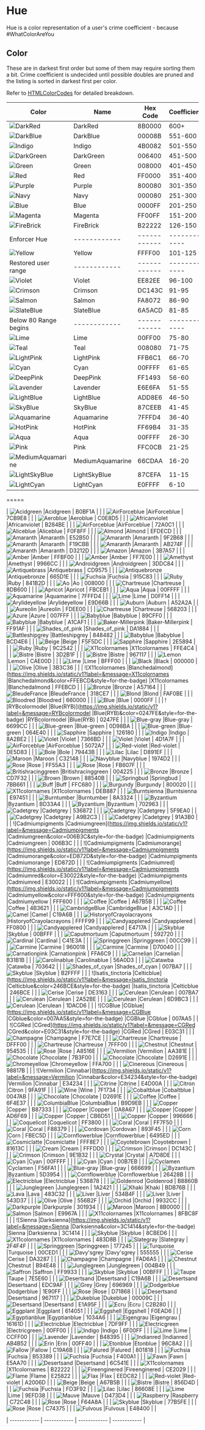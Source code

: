 # Hue

Hue is a color representation of a user's crime coefficient - because #WhatColorAreYou

## Color
These are in darkest first order but some of them may require sorting them a bit. 
Crime coefficient is undecided until possible doubles are pruned and the listing is sorted in darkest first per color. 


Refer to [HTMLColorCodes](https://htmlcolorcodes.com/color-names/) for detailed breakdown.

| Color  | Name  | Hex Code | Coefficient |
| ------------ | ------------ | ------------ | ------------ |
| ![DarkRed](https://img.shields.io/static/v1?label=&message=DarkRed&color=8B0000&style=for-the-badge)  | DarkRed | 8B0000 | 600+ |
| ![DarkBlue](https://img.shields.io/static/v1?label=&message=DarkBlue&color=00008B&style=for-the-badge)  | DarkBlue | 00008B | 551-600 |
| ![Indigo](https://img.shields.io/static/v1?label=&message=Indigo&color=4B0082&style=for-the-badge)  | Indigo | 4B0082 | 501-550 |
| ![DarkGreen](https://img.shields.io/static/v1?label=&message=DarkGreen&color=006400&style=for-the-badge)  | DarkGreen | 006400 | 451-500 |
| ![Green](https://img.shields.io/static/v1?label=&message=Green&color=008000&style=for-the-badge)  | Green | 008000 | 401-450 |
| ![Red](https://img.shields.io/static/v1?label=&message=Red&color=FF0000&style=for-the-badge)  | Red | FF0000 | 351-400 |
| ![Purple](https://img.shields.io/static/v1?label=&message=Purple&color=800080&style=for-the-badge)  | Purple | 800080 | 301-350 |
| ![Navy](https://img.shields.io/static/v1?label=&message=Navy&color=000080&style=for-the-badge)  | Navy | 000080 | 251-300 |
| ![Blue](https://img.shields.io/static/v1?label=&message=Blue&color=0000FF&style=for-the-badge)  | Blue | 0000FF | 201-250 |
| ![Magenta](https://img.shields.io/static/v1?label=&message=Magenta&color=FF00FF&style=for-the-badge)  | Magenta | FF00FF | 151-200 |
| ![FireBrick](https://img.shields.io/static/v1?label=&message=FireBrick&color=B22222&style=for-the-badge)  | FireBrick | B22222 | 126-150 |
| Enforcer Hue | ------------ | ------------ | ------------ |
| ![Yellow](https://img.shields.io/static/v1?label=&message=Yellow&color=FFFF00&style=for-the-badge)  | Yellow | FFFF00 | 101-125 |
| Restored user range | ------------ | ------------ | ------------ |
| ![Violet](https://img.shields.io/static/v1?label=&message=Violet&color=EE82EE&style=for-the-badge)  | Violet | EE82EE | 96-100 |
| ![Crimson](https://img.shields.io/static/v1?label=&message=Crimson&color=DC143C&style=for-the-badge)  | Crimson | DC143C | 91-95 |
| ![Salmon](https://img.shields.io/static/v1?label=&message=Salmon&color=FA8072&style=for-the-badge)  | Salmon | FA8072 | 86-90 |
| ![SlateBlue](https://img.shields.io/static/v1?label=&message=SlateBlue&color=6A5ACD&style=for-the-badge)  | SlateBlue | 6A5ACD | 81-85 |
| Below 80 Range begins | ------------ | ------------ | ------------ |
| ![Lime](https://img.shields.io/static/v1?label=&message=Lime&color=00FF00&style=for-the-badge)  | Lime | 00FF00 | 75-80 |
| ![Teal](https://img.shields.io/static/v1?label=&message=Teal&color=008080&style=for-the-badge)  | Teal | 008080 | 71-75 |
| ![LightPink](https://img.shields.io/static/v1?label=&message=LightPink&color=FFB6C1&style=for-the-badge)  | LightPink | FFB6C1 | 66-70 |
| ![Cyan](https://img.shields.io/static/v1?label=&message=Cyan&color=00FFFF&style=for-the-badge)  | Cyan | 00FFFF | 61-65 |
| ![DeepPink](https://img.shields.io/static/v1?label=&message=DeepPink&color=FF1493&style=for-the-badge)  | DeepPink | FF1493 | 56-60 |
| ![Lavender](https://img.shields.io/static/v1?label=&message=Lavender&color=E6E6FA&style=for-the-badge)  | Lavender | E6E6FA | 51-55 |
| ![LightBlue](https://img.shields.io/static/v1?label=&message=LightBlue&color=ADD8E6&style=for-the-badge)  | LightBlue | ADD8E6 | 46-50 |
| ![SkyBlue](https://img.shields.io/static/v1?label=&message=SkyBlue&color=87CEEB&style=for-the-badge)  | SkyBlue | 87CEEB | 41-45 |
| ![Aquamarine](https://img.shields.io/static/v1?label=&message=Aquamarine&color=7FFFD4&style=for-the-badge)  | Aquamarine | 7FFFD4 | 36-40 |
| ![HotPink](https://img.shields.io/static/v1?label=&message=HotPink&color=FF69B4&style=for-the-badge)  | HotPink | FF69B4 | 31-35 |
| ![Aqua](https://img.shields.io/static/v1?label=&message=Aqua&color=00FFFF&style=for-the-badge)  | Aqua | 00FFFF | 26-30 |
| ![Pink](https://img.shields.io/static/v1?label=&message=Pink&color=FFC0CB&style=for-the-badge)  | Pink | FFC0CB | 21-25 |
| ![MediumAquamarine](https://img.shields.io/static/v1?label=&message=MediumAquamarine&color=66CDAA&style=for-the-badge)  | MediumAquamarine | 66CDAA | 16-20 |
| ![LightSkyBlue](https://img.shields.io/static/v1?label=&message=LightSkyBlue&color=87CEFA&style=for-the-badge)  | LightSkyBlue | 87CEFA | 11-15 |
| ![LightCyan](https://img.shields.io/static/v1?label=&message=LightCyan&color=E0FFFF&style=for-the-badge)  | LightCyan | E0FFFF | 6-10 |


=====

 | ![Acidgreen](https://img.shields.io/static/v1?label=&message=Acidgreen&color=B0BF1A&style=for-the-badge) |Acidgreen  | B0BF1A |  |
 | ![AirForceblue](https://img.shields.io/static/v1?label=&message=AirForceblue&color=7CB9E8&style=for-the-badge) |AirForceblue  | 7CB9E8 |  |
 | ![Aeroblue](https://img.shields.io/static/v1?label=&message=Aeroblue&color=C0E8D5&style=for-the-badge) |Aeroblue  | C0E8D5 |  |
 | ![Africanviolet](https://img.shields.io/static/v1?label=&message=Africanviolet&color=B284BE&style=for-the-badge) |Africanviolet  | B284BE |  |
 | ![AirForceblue](https://img.shields.io/static/v1?label=&message=AirForceblue&color=72A0C1&style=for-the-badge) |AirForceblue  | 72A0C1 |  |
 | ![Aliceblue](https://img.shields.io/static/v1?label=&message=Aliceblue&color=F0F8FF&style=for-the-badge) |Aliceblue  | F0F8FF |  |
 | ![Almond](https://img.shields.io/static/v1?label=&message=Almond&color=EFDECD&style=for-the-badge) |Almond  | EFDECD |  |
 | ![Amaranth](https://img.shields.io/static/v1?label=&message=Amaranth&color=E52B50&style=for-the-badge) |Amaranth  | E52B50 |  |
 | ![Amaranth](https://img.shields.io/static/v1?label=&message=Amaranth&color=9F2B68&style=for-the-badge) |Amaranth  | 9F2B68 |  |
 | ![Amaranth](https://img.shields.io/static/v1?label=&message=Amaranth&color=F19CBB&style=for-the-badge) |Amaranth  | F19CBB |  |
 | ![Amaranth](https://img.shields.io/static/v1?label=&message=Amaranth&color=AB274F&style=for-the-badge) |Amaranth  | AB274F |  |
 | ![Amaranth](https://img.shields.io/static/v1?label=&message=Amaranth&color=D3212D&style=for-the-badge) |Amaranth  | D3212D |  |
 | ![Amazon](https://img.shields.io/static/v1?label=&message=Amazon&color=3B7A57&style=for-the-badge) |Amazon  | 3B7A57 |  |
 | ![Amber](https://img.shields.io/static/v1?label=&message=Amber&color=FFBF00&style=for-the-badge) |Amber  | FFBF00 |  |
 | ![Amber](https://img.shields.io/static/v1?label=&message=Amber&color=FF7E00&style=for-the-badge) |Amber  | FF7E00 |  |
 | ![Amethyst](https://img.shields.io/static/v1?label=&message=Amethyst&color=9966CC&style=for-the-badge) |Amethyst  | 9966CC |  |
 | ![Androidgreen](https://img.shields.io/static/v1?label=&message=Androidgreen&color=3DDC84&style=for-the-badge) |Androidgreen  | 3DDC84 |  |
 | ![Antiquebrass](https://img.shields.io/static/v1?label=&message=Antiquebrass&color=CD9575&style=for-the-badge) |Antiquebrass  | CD9575 |  |
 | ![Antiquebronze](https://img.shields.io/static/v1?label=&message=Antiquebronze&color=665D1E&style=for-the-badge) |Antiquebronze  | 665D1E |  |
 | ![Fuchsia](https://img.shields.io/static/v1?label=&message=Fuchsia&color=915C83&style=for-the-badge) |Fuchsia  | 915C83 |  |
 | ![Ruby](https://img.shields.io/static/v1?label=&message=Ruby&color=841B2D&style=for-the-badge) |Ruby  | 841B2D |  |
 | ![Ao](https://img.shields.io/static/v1?label=&message=Ao&color=008000&style=for-the-badge) |Ao  | 008000 |  |
 | ![Chartreuse](https://img.shields.io/static/v1?label=&message=Chartreuse&color=8DB600&style=for-the-badge) |Chartreuse  | 8DB600 |  |
 | ![Apricot](https://img.shields.io/static/v1?label=&message=Apricot&color=FBCEB1&style=for-the-badge) |Apricot  | FBCEB1 |  |
 | ![Aqua](https://img.shields.io/static/v1?label=&message=Aqua&color=00FFFF&style=for-the-badge) |Aqua  | 00FFFF |  |
 | ![Aquamarine](https://img.shields.io/static/v1?label=&message=Aquamarine&color=7FFFD4&style=for-the-badge) |Aquamarine  | 7FFFD4 |  |
 | ![Lime](https://img.shields.io/static/v1?label=&message=Lime&color=D0FF14&style=for-the-badge) |Lime  | D0FF14 |  |
 | ![Arylideyellow](https://img.shields.io/static/v1?label=&message=Arylideyellow&color=E9D66B&style=for-the-badge) |Arylideyellow  | E9D66B |  |
 | ![Auburn](https://img.shields.io/static/v1?label=&message=Auburn&color=A52A2A&style=for-the-badge) |Auburn  | A52A2A |  |
 | ![Aureolin](https://img.shields.io/static/v1?label=&message=Aureolin&color=FDEE00&style=for-the-badge) |Aureolin  | FDEE00 |  |
 | ![Chartreuse](https://img.shields.io/static/v1?label=&message=Chartreuse&color=568203&style=for-the-badge) |Chartreuse  | 568203 |  |
 | ![Azure](https://img.shields.io/static/v1?label=&message=Azure&color=007FFF&style=for-the-badge) |Azure  | 007FFF |  |
 | ![Babyblue](https://img.shields.io/static/v1?label=&message=Babyblue&color=89CFF0&style=for-the-badge) |Babyblue  | 89CFF0 |  |
 | ![Babyblue](https://img.shields.io/static/v1?label=&message=Babyblue&color=A1CAF1&style=for-the-badge) |Babyblue  | A1CAF1 |  |
 | ![Baker-Millerpink](https://img.shields.io/static/v1?label=&message=Baker-Millerpink&color=FF91AF&style=for-the-badge) |Baker-Millerpink  | FF91AF |  |
 | ![Shades_of_pink](https://img.shields.io/static/v1?label=&message=Shades_of_pink&color=DA1884&style=for-the-badge) |Shades_of_pink  | DA1884 |  |
 | ![Battleshipgrey](https://img.shields.io/static/v1?label=&message=Battleshipgrey&color=848482&style=for-the-badge) |Battleshipgrey  | 848482 |  |
 | ![Babyblue](https://img.shields.io/static/v1?label=&message=Babyblue&color=BCD4E6&style=for-the-badge) |Babyblue  | BCD4E6 |  |
 | ![Beige](https://img.shields.io/static/v1?label=&message=Beige&color=F5F5DC&style=for-the-badge) |Beige  | F5F5DC |  |
 | ![Sapphire](https://img.shields.io/static/v1?label=&message=Sapphire&color=2E5894&style=for-the-badge) |Sapphire  | 2E5894 |  |
 | ![Ruby](https://img.shields.io/static/v1?label=&message=Ruby&color=9C2542&style=for-the-badge) |Ruby  | 9C2542 |  |
 | ![X11colornames](https://img.shields.io/static/v1?label=&message=X11colornames&color=FFE4C4&style=for-the-badge) |X11colornames  | FFE4C4 |  |
 | ![Bistre](https://img.shields.io/static/v1?label=&message=Bistre&color=3D2B1F&style=for-the-badge) |Bistre  | 3D2B1F |  |
 | ![Bistre](https://img.shields.io/static/v1?label=&message=Bistre&color=967117&style=for-the-badge) |Bistre  | 967117 |  |
 | ![Lemon](https://img.shields.io/static/v1?label=&message=Lemon&color=CAE00D&style=for-the-badge) |Lemon  | CAE00D |  |
 | ![Lime](https://img.shields.io/static/v1?label=&message=Lime&color=BFFF00&style=for-the-badge) |Lime  | BFFF00 |  |
 | ![Black](https://img.shields.io/static/v1?label=&message=Black&color=000000&style=for-the-badge) |Black  | 000000 |  |
 | ![Olive](https://img.shields.io/static/v1?label=&message=Olive&color=3B3C36&style=for-the-badge) |Olive  | 3B3C36 |  |
 | ![X11colornames |Blanchedalmond](https://img.shields.io/static/v1?label=&message=X11colornames |Blanchedalmond&color=FFEBCD&style=for-the-badge) |X11colornames |Blanchedalmond  | FFEBCD |  |
 | ![Bronze](https://img.shields.io/static/v1?label=&message=Bronze&color=A57164&style=for-the-badge) |Bronze  | A57164 |  |
 | ![BleudeFrance](https://img.shields.io/static/v1?label=&message=BleudeFrance&color=318CE7&style=for-the-badge) |BleudeFrance  | 318CE7 |  |
 | ![Blond](https://img.shields.io/static/v1?label=&message=Blond&color=FAF0BE&style=for-the-badge) |Blond  | FAF0BE |  |
 | ![Bloodred](https://img.shields.io/static/v1?label=&message=Bloodred&color=660000&style=for-the-badge) |Bloodred  | 660000 |  |
 | ![Blue](https://img.shields.io/static/v1?label=&message=Blue&color=0000FF&style=for-the-badge) |Blue  | 0000FF |  |
 | ![RYBcolormodel |Blue(RYB)](https://img.shields.io/static/v1?label=&message=RYBcolormodel |Blue(RYB)&color=0247FE&style=for-the-badge) |RYBcolormodel |Blue(RYB)  | 0247FE |  |
 | ![Blue-gray](https://img.shields.io/static/v1?label=&message=Blue-gray&color=6699CC&style=for-the-badge) |Blue-gray  | 6699CC |  |
 | ![Blue-green](https://img.shields.io/static/v1?label=&message=Blue-green&color=0D98BA&style=for-the-badge) |Blue-green  | 0D98BA |  |
 | ![Blue-green](https://img.shields.io/static/v1?label=&message=Blue-green&color=064E40&style=for-the-badge) |Blue-green  | 064E40 |  |
 | ![Sapphire](https://img.shields.io/static/v1?label=&message=Sapphire&color=126180&style=for-the-badge) |Sapphire  | 126180 |  |
 | ![Indigo](https://img.shields.io/static/v1?label=&message=Indigo&color=8A2BE2&style=for-the-badge) |Indigo  | 8A2BE2 |  |
 | ![Violet](https://img.shields.io/static/v1?label=&message=Violet&color=7366BD&style=for-the-badge) |Violet  | 7366BD |  |
 | ![Violet](https://img.shields.io/static/v1?label=&message=Violet&color=4D1A7F&style=for-the-badge) |Violet  | 4D1A7F |  |
 | ![AirForceblue](https://img.shields.io/static/v1?label=&message=AirForceblue&color=5072A7&style=for-the-badge) |AirForceblue  | 5072A7 |  |
 | ![Red-violet](https://img.shields.io/static/v1?label=&message=Red-violet&color=DE5D83&style=for-the-badge) |Red-violet  | DE5D83 |  |
 | ![Bole](https://img.shields.io/static/v1?label=&message=Bole&color=79443B&style=for-the-badge) |Bole  | 79443B |  |
 | ![Lilac](https://img.shields.io/static/v1?label=&message=Lilac&color=D891EF&style=for-the-badge) |Lilac  | D891EF |  |
 | ![Maroon](https://img.shields.io/static/v1?label=&message=Maroon&color=C32148&style=for-the-badge) |Maroon  | C32148 |  |
 | ![Navyblue](https://img.shields.io/static/v1?label=&message=Navyblue&color=1974D2&style=for-the-badge) |Navyblue  | 1974D2 |  |
 | ![Rose](https://img.shields.io/static/v1?label=&message=Rose&color=FF55A3&style=for-the-badge) |Rose  | FF55A3 |  |
 | ![Rose](https://img.shields.io/static/v1?label=&message=Rose&color=FB607F&style=for-the-badge) |Rose  | FB607F |  |
 | ![Britishracinggreen](https://img.shields.io/static/v1?label=&message=Britishracinggreen&color=004225&style=for-the-badge) |Britishracinggreen  | 004225 |  |
 | ![Bronze](https://img.shields.io/static/v1?label=&message=Bronze&color=CD7F32&style=for-the-badge) |Bronze  | CD7F32 |  |
 | ![Brown](https://img.shields.io/static/v1?label=&message=Brown&color=88540B&style=for-the-badge) |Brown  | 88540B |  |
 | ![Springbud](https://img.shields.io/static/v1?label=&message=Springbud&color=7BB661&style=for-the-badge) |Springbud  | 7BB661 |  |
 | ![Buff](https://img.shields.io/static/v1?label=&message=Buff&color=FFC680&style=for-the-badge) |Buff  | FFC680 |  |
 | ![Burgundy](https://img.shields.io/static/v1?label=&message=Burgundy&color=800020&style=for-the-badge) |Burgundy  | 800020 |  |
 | ![X11colornames](https://img.shields.io/static/v1?label=&message=X11colornames&color=DEB887&style=for-the-badge) |X11colornames  | DEB887 |  |
 | ![Burntsienna](https://img.shields.io/static/v1?label=&message=Burntsienna&color=E97451&style=for-the-badge) |Burntsienna  | E97451 |  |
 | ![Burntumber](https://img.shields.io/static/v1?label=&message=Burntumber&color=8A3324&style=for-the-badge) |Burntumber  | 8A3324 |  |
 | ![Byzantium](https://img.shields.io/static/v1?label=&message=Byzantium&color=BD33A4&style=for-the-badge) |Byzantium  | BD33A4 |  |
 | ![Byzantium](https://img.shields.io/static/v1?label=&message=Byzantium&color=702963&style=for-the-badge) |Byzantium  | 702963 |  |
 | ![Cadetgrey](https://img.shields.io/static/v1?label=&message=Cadetgrey&color=536872&style=for-the-badge) |Cadetgrey  | 536872 |  |
 | ![Cadetgrey](https://img.shields.io/static/v1?label=&message=Cadetgrey&color=5F9EA0&style=for-the-badge) |Cadetgrey  | 5F9EA0 |  |
 | ![Cadetgrey](https://img.shields.io/static/v1?label=&message=Cadetgrey&color=A9B2C3&style=for-the-badge) |Cadetgrey  | A9B2C3 |  |
 | ![Cadetgrey](https://img.shields.io/static/v1?label=&message=Cadetgrey&color=91A3B0&style=for-the-badge) |Cadetgrey  | 91A3B0 |  |
 | ![Cadmiumpigments |Cadmiumgreen](https://img.shields.io/static/v1?label=&message=Cadmiumpigments |Cadmiumgreen&color=006B3C&style=for-the-badge) |Cadmiumpigments |Cadmiumgreen  | 006B3C |  |
 | ![Cadmiumpigments |Cadmiumorange](https://img.shields.io/static/v1?label=&message=Cadmiumpigments |Cadmiumorange&color=ED872D&style=for-the-badge) |Cadmiumpigments |Cadmiumorange  | ED872D |  |
 | ![Cadmiumpigments |Cadmiumred](https://img.shields.io/static/v1?label=&message=Cadmiumpigments |Cadmiumred&color=E30022&style=for-the-badge) |Cadmiumpigments |Cadmiumred  | E30022 |  |
 | ![Cadmiumpigments |Cadmiumyellow](https://img.shields.io/static/v1?label=&message=Cadmiumpigments |Cadmiumyellow&color=FFF600&style=for-the-badge) |Cadmiumpigments |Cadmiumyellow  | FFF600 |  |
 | ![Coffee](https://img.shields.io/static/v1?label=&message=Coffee&color=A67B5B&style=for-the-badge) |Coffee  | A67B5B |  |
 | ![Coffee](https://img.shields.io/static/v1?label=&message=Coffee&color=4B3621&style=for-the-badge) |Coffee  | 4B3621 |  |
 | ![CambridgeBlue](https://img.shields.io/static/v1?label=&message=CambridgeBlue&color=A3C1AD&style=for-the-badge) |CambridgeBlue  | A3C1AD |  |
 | ![Camel](https://img.shields.io/static/v1?label=&message=Camel&color=C19A6B&style=for-the-badge) |Camel  | C19A6B |  |
 | ![HistoryofCrayolacrayons](https://img.shields.io/static/v1?label=&message=HistoryofCrayolacrayons&color=FFFF99&style=for-the-badge) |HistoryofCrayolacrayons  | FFFF99 |  |
 | ![Candyapplered](https://img.shields.io/static/v1?label=&message=Candyapplered&color=FF0800&style=for-the-badge) |Candyapplered  | FF0800 |  |
 | ![Candyapplered](https://img.shields.io/static/v1?label=&message=Candyapplered&color=E4717A&style=for-the-badge) |Candyapplered  | E4717A |  |
 | ![Skyblue](https://img.shields.io/static/v1?label=&message=Skyblue&color=00BFFF&style=for-the-badge) |Skyblue  | 00BFFF |  |
 | ![Caputmortuum](https://img.shields.io/static/v1?label=&message=Caputmortuum&color=592720&style=for-the-badge) |Caputmortuum  | 592720 |  |
 | ![Cardinal](https://img.shields.io/static/v1?label=&message=Cardinal&color=C41E3A&style=for-the-badge) |Cardinal  | C41E3A |  |
 | ![Springgreen](https://img.shields.io/static/v1?label=&message=Springgreen&color=00CC99&style=for-the-badge) |Springgreen  | 00CC99 |  |
 | ![Carmine](https://img.shields.io/static/v1?label=&message=Carmine&color=960018&style=for-the-badge) |Carmine  | 960018 |  |
 | ![Carmine](https://img.shields.io/static/v1?label=&message=Carmine&color=D70040&style=for-the-badge) |Carmine  | D70040 |  |
 | ![Carnationpink](https://img.shields.io/static/v1?label=&message=Carnationpink&color=FFA6C9&style=for-the-badge) |Carnationpink  | FFA6C9 |  |
 | ![Carnelian](https://img.shields.io/static/v1?label=&message=Carnelian&color=B31B1B&style=for-the-badge) |Carnelian  | B31B1B |  |
 | ![Carolinablue](https://img.shields.io/static/v1?label=&message=Carolinablue&color=56A0D3&style=for-the-badge) |Carolinablue  | 56A0D3 |  |
 | ![Catawba](https://img.shields.io/static/v1?label=&message=Catawba&color=703642&style=for-the-badge) |Catawba  | 703642 |  |
 | ![Shades_of_cyan](https://img.shields.io/static/v1?label=&message=Shades_of_cyan&color=007BA7&style=for-the-badge) |Shades_of_cyan  | 007BA7 |  |
 | ![Skyblue](https://img.shields.io/static/v1?label=&message=Skyblue&color=B2FFFF&style=for-the-badge) |Skyblue  | B2FFFF |  |
 | ![Isatis_tinctoria |Celticblue](https://img.shields.io/static/v1?label=&message=Isatis_tinctoria |Celticblue&color=246BCE&style=for-the-badge) |Isatis_tinctoria |Celticblue  | 246BCE |  |
 | ![Cerise](https://img.shields.io/static/v1?label=&message=Cerise&color=DE3163&style=for-the-badge) |Cerise  | DE3163 |  |
 | ![Cerulean](https://img.shields.io/static/v1?label=&message=Cerulean&color=007BA7&style=for-the-badge) |Cerulean  | 007BA7 |  |
 | ![Cerulean](https://img.shields.io/static/v1?label=&message=Cerulean&color=2A52BE&style=for-the-badge) |Cerulean  | 2A52BE |  |
 | ![Cerulean](https://img.shields.io/static/v1?label=&message=Cerulean&color=6D9BC3&style=for-the-badge) |Cerulean  | 6D9BC3 |  |
 | ![Cerulean](https://img.shields.io/static/v1?label=&message=Cerulean&color=1DACD6&style=for-the-badge) |Cerulean  | 1DACD6 |  |
 | ![CGBlue |CGblue](https://img.shields.io/static/v1?label=&message=CGBlue |CGblue&color=007AA5&style=for-the-badge) |CGBlue |CGblue  | 007AA5 |  |
 | ![CGRed |CGred](https://img.shields.io/static/v1?label=&message=CGRed |CGred&color=E03C31&style=for-the-badge) |CGRed |CGred  | E03C31 |  |
 | ![Champagne](https://img.shields.io/static/v1?label=&message=Champagne&color=F7E7CE&style=for-the-badge) |Champagne  | F7E7CE |  |
 | ![Chartreuse](https://img.shields.io/static/v1?label=&message=Chartreuse&color=DFFF00&style=for-the-badge) |Chartreuse  | DFFF00 |  |
 | ![Chartreuse](https://img.shields.io/static/v1?label=&message=Chartreuse&color=7FFF00&style=for-the-badge) |Chartreuse  | 7FFF00 |  |
 | ![Chestnut](https://img.shields.io/static/v1?label=&message=Chestnut&color=954535&style=for-the-badge) |Chestnut  | 954535 |  |
 | ![Rose](https://img.shields.io/static/v1?label=&message=Rose&color=A8516E&style=for-the-badge) |Rose  | A8516E |  |
 | ![Vermilion](https://img.shields.io/static/v1?label=&message=Vermilion&color=AA381E&style=for-the-badge) |Vermilion  | AA381E |  |
 | ![Chocolate](https://img.shields.io/static/v1?label=&message=Chocolate&color=7B3F00&style=for-the-badge) |Chocolate  | 7B3F00 |  |
 | ![Chocolate](https://img.shields.io/static/v1?label=&message=Chocolate&color=D2691E&style=for-the-badge) |Chocolate  | D2691E |  |
 | ![Chromeyellow](https://img.shields.io/static/v1?label=&message=Chromeyellow&color=FFA700&style=for-the-badge) |Chromeyellow  | FFA700 |  |
 | ![Cinereous](https://img.shields.io/static/v1?label=&message=Cinereous&color=98817B&style=for-the-badge) |Cinereous  | 98817B |  |
 | ![Vermilion |Cinnabar](https://img.shields.io/static/v1?label=&message=Vermilion |Cinnabar&color=E34234&style=for-the-badge) |Vermilion |Cinnabar  | E34234 |  |
 | ![Citrine](https://img.shields.io/static/v1?label=&message=Citrine&color=E4D00A&style=for-the-badge) |Citrine  | E4D00A |  |
 | ![Citron](https://img.shields.io/static/v1?label=&message=Citron&color=9FA91F&style=for-the-badge) |Citron  | 9FA91F |  |
 | ![Wine](https://img.shields.io/static/v1?label=&message=Wine&color=7F1734&style=for-the-badge) |Wine  | 7F1734 |  |
 | ![Cobaltblue](https://img.shields.io/static/v1?label=&message=Cobaltblue&color=0047AB&style=for-the-badge) |Cobaltblue  | 0047AB |  |
 | ![Chocolate](https://img.shields.io/static/v1?label=&message=Chocolate&color=D2691E&style=for-the-badge) |Chocolate  | D2691E |  |
 | ![Coffee](https://img.shields.io/static/v1?label=&message=Coffee&color=6F4E37&style=for-the-badge) |Coffee  | 6F4E37 |  |
 | ![ColumbiaBlue](https://img.shields.io/static/v1?label=&message=ColumbiaBlue&color=B9D9EB&style=for-the-badge) |ColumbiaBlue  | B9D9EB |  |
 | ![Copper](https://img.shields.io/static/v1?label=&message=Copper&color=B87333&style=for-the-badge) |Copper  | B87333 |  |
 | ![Copper](https://img.shields.io/static/v1?label=&message=Copper&color=DA8A67&style=for-the-badge) |Copper  | DA8A67 |  |
 | ![Copper](https://img.shields.io/static/v1?label=&message=Copper&color=AD6F69&style=for-the-badge) |Copper  | AD6F69 |  |
 | ![Copper](https://img.shields.io/static/v1?label=&message=Copper&color=CB6D51&style=for-the-badge) |Copper  | CB6D51 |  |
 | ![Copper](https://img.shields.io/static/v1?label=&message=Copper&color=996666&style=for-the-badge) |Copper  | 996666 |  |
 | ![Coquelicot](https://img.shields.io/static/v1?label=&message=Coquelicot&color=FF3800&style=for-the-badge) |Coquelicot  | FF3800 |  |
 | ![Coral](https://img.shields.io/static/v1?label=&message=Coral&color=FF7F50&style=for-the-badge) |Coral  | FF7F50 |  |
 | ![Coral](https://img.shields.io/static/v1?label=&message=Coral&color=F88379&style=for-the-badge) |Coral  | F88379 |  |
 | ![Cordovan](https://img.shields.io/static/v1?label=&message=Cordovan&color=893F45&style=for-the-badge) |Cordovan  | 893F45 |  |
 | ![Corn](https://img.shields.io/static/v1?label=&message=Corn&color=FBEC5D&style=for-the-badge) |Corn  | FBEC5D |  |
 | ![Cornflowerblue](https://img.shields.io/static/v1?label=&message=Cornflowerblue&color=6495ED&style=for-the-badge) |Cornflowerblue  | 6495ED |  |
 | ![Cosmiclatte](https://img.shields.io/static/v1?label=&message=Cosmiclatte&color=FFF8E7&style=for-the-badge) |Cosmiclatte  | FFF8E7 |  |
 | ![Coyotebrown](https://img.shields.io/static/v1?label=&message=Coyotebrown&color=81613C&style=for-the-badge) |Coyotebrown  | 81613C |  |
 | ![Cream](https://img.shields.io/static/v1?label=&message=Cream&color=FFFDD0&style=for-the-badge) |Cream  | FFFDD0 |  |
 | ![Crimson](https://img.shields.io/static/v1?label=&message=Crimson&color=DC143C&style=for-the-badge) |Crimson  | DC143C |  |
 | ![Crimson](https://img.shields.io/static/v1?label=&message=Crimson&color=9E1B32&style=for-the-badge) |Crimson  | 9E1B32 |  |
 | ![Crystal](https://img.shields.io/static/v1?label=&message=Crystal&color=A7D8DE&style=for-the-badge) |Crystal  | A7D8DE |  |
 | ![Cyan](https://img.shields.io/static/v1?label=&message=Cyan&color=00FFFF&style=for-the-badge) |Cyan  | 00FFFF |  |
 | ![Cyan](https://img.shields.io/static/v1?label=&message=Cyan&color=00B7EB&style=for-the-badge) |Cyan  | 00B7EB |  |
 | ![Cyclamen](https://img.shields.io/static/v1?label=&message=Cyclamen&color=F56FA1&style=for-the-badge) |Cyclamen  | F56FA1 |  |
 | ![Blue-gray](https://img.shields.io/static/v1?label=&message=Blue-gray&color=666699&style=for-the-badge) |Blue-gray  | 666699 |  |
 | ![Byzantium](https://img.shields.io/static/v1?label=&message=Byzantium&color=5D3954&style=for-the-badge) |Byzantium  | 5D3954 |  |
 | ![Cornflowerblue](https://img.shields.io/static/v1?label=&message=Cornflowerblue&color=26428B&style=for-the-badge) |Cornflowerblue  | 26428B |  |
 | ![Electricblue](https://img.shields.io/static/v1?label=&message=Electricblue&color=536878&style=for-the-badge) |Electricblue  | 536878 |  |
 | ![Goldenrod](https://img.shields.io/static/v1?label=&message=Goldenrod&color=B8860B&style=for-the-badge) |Goldenrod  | B8860B |  |
 | ![Junglegreen](https://img.shields.io/static/v1?label=&message=Junglegreen&color=1A2421&style=for-the-badge) |Junglegreen  | 1A2421 |  |
 | ![Khaki](https://img.shields.io/static/v1?label=&message=Khaki&color=BDB76B&style=for-the-badge) |Khaki  | BDB76B |  |
 | ![Lava](https://img.shields.io/static/v1?label=&message=Lava&color=483C32&style=for-the-badge) |Lava  | 483C32 |  |
 | ![Liver](https://img.shields.io/static/v1?label=&message=Liver&color=534B4F&style=for-the-badge) |Liver  | 534B4F |  |
 | ![Liver](https://img.shields.io/static/v1?label=&message=Liver&color=543D37&style=for-the-badge) |Liver  | 543D37 |  |
 | ![Olive](https://img.shields.io/static/v1?label=&message=Olive&color=556B2F&style=for-the-badge) |Olive  | 556B2F |  |
 | ![Orchid](https://img.shields.io/static/v1?label=&message=Orchid&color=9932CC&style=for-the-badge) |Orchid  | 9932CC |  |
 | ![Darkpurple](https://img.shields.io/static/v1?label=&message=Darkpurple&color=301934&style=for-the-badge) |Darkpurple  | 301934 |  |
 | ![Maroon](https://img.shields.io/static/v1?label=&message=Maroon&color=8B0000&style=for-the-badge) |Maroon  | 8B0000 |  |
 | ![Salmon](https://img.shields.io/static/v1?label=&message=Salmon&color=E9967A&style=for-the-badge) |Salmon  | E9967A |  |
 | ![X11colornames](https://img.shields.io/static/v1?label=&message=X11colornames&color=8FBC8F&style=for-the-badge) |X11colornames  | 8FBC8F |  |
 | ![Sienna |Darksienna](https://img.shields.io/static/v1?label=&message=Sienna |Darksienna&color=3C1414&style=for-the-badge) |Sienna |Darksienna  | 3C1414 |  |
 | ![Skyblue](https://img.shields.io/static/v1?label=&message=Skyblue&color=8CBED6&style=for-the-badge) |Skyblue  | 8CBED6 |  |
 | ![X11colornames](https://img.shields.io/static/v1?label=&message=X11colornames&color=483D8B&style=for-the-badge) |X11colornames  | 483D8B |  |
 | ![Slategray](https://img.shields.io/static/v1?label=&message=Slategray&color=2F4F4F&style=for-the-badge) |Slategray  | 2F4F4F |  |
 | ![Springgreen](https://img.shields.io/static/v1?label=&message=Springgreen&color=177245&style=for-the-badge) |Springgreen  | 177245 |  |
 | ![Turquoise](https://img.shields.io/static/v1?label=&message=Turquoise&color=00CED1&style=for-the-badge) |Turquoise  | 00CED1 |  |
 | ![Davy'sgrey](https://img.shields.io/static/v1?label=&message=Davy'sgrey&color=555555&style=for-the-badge) |Davy'sgrey  | 555555 |  |
 | ![Cerise](https://img.shields.io/static/v1?label=&message=Cerise&color=DA3287&style=for-the-badge) |Cerise  | DA3287 |  |
 | ![Champagne](https://img.shields.io/static/v1?label=&message=Champagne&color=FAD6A5&style=for-the-badge) |Champagne  | FAD6A5 |  |
 | ![Chestnut](https://img.shields.io/static/v1?label=&message=Chestnut&color=B94E48&style=for-the-badge) |Chestnut  | B94E48 |  |
 | ![Junglegreen](https://img.shields.io/static/v1?label=&message=Junglegreen&color=004B49&style=for-the-badge) |Junglegreen  | 004B49 |  |
 | ![Saffron](https://img.shields.io/static/v1?label=&message=Saffron&color=FF9933&style=for-the-badge) |Saffron  | FF9933 |  |
 | ![Skyblue](https://img.shields.io/static/v1?label=&message=Skyblue&color=00BFFF&style=for-the-badge) |Skyblue  | 00BFFF |  |
 | ![Taupe](https://img.shields.io/static/v1?label=&message=Taupe&color=7E5E60&style=for-the-badge) |Taupe  | 7E5E60 |  |
 | ![Desertsand](https://img.shields.io/static/v1?label=&message=Desertsand&color=C19A6B&style=for-the-badge) |Desertsand  | C19A6B |  |
 | ![Desertsand](https://img.shields.io/static/v1?label=&message=Desertsand&color=EDC9AF&style=for-the-badge) |Desertsand  | EDC9AF |  |
 | ![Grey](https://img.shields.io/static/v1?label=&message=Grey&color=696969&style=for-the-badge) |Grey  | 696969 |  |
 | ![Dodgerblue](https://img.shields.io/static/v1?label=&message=Dodgerblue&color=1E90FF&style=for-the-badge) |Dodgerblue  | 1E90FF |  |
 | ![Rose](https://img.shields.io/static/v1?label=&message=Rose&color=D71868&style=for-the-badge) |Rose  | D71868 |  |
 | ![Desertsand](https://img.shields.io/static/v1?label=&message=Desertsand&color=967117&style=for-the-badge) |Desertsand  | 967117 |  |
 | ![Dukeblue](https://img.shields.io/static/v1?label=&message=Dukeblue&color=00009C&style=for-the-badge) |Dukeblue  | 00009C |  |
 | ![Desertsand](https://img.shields.io/static/v1?label=&message=Desertsand&color=E1A95F&style=for-the-badge) |Desertsand  | E1A95F |  |
 | ![Ecru](https://img.shields.io/static/v1?label=&message=Ecru&color=C2B280&style=for-the-badge) |Ecru  | C2B280 |  |
 | ![Eggplant](https://img.shields.io/static/v1?label=&message=Eggplant&color=614051&style=for-the-badge) |Eggplant  | 614051 |  |
 | ![Eggshell](https://img.shields.io/static/v1?label=&message=Eggshell&color=F0EAD6&style=for-the-badge) |Eggshell  | F0EAD6 |  |
 | ![Egyptianblue](https://img.shields.io/static/v1?label=&message=Egyptianblue&color=1034A6&style=for-the-badge) |Egyptianblue  | 1034A6 |  |
 | ![Eigengrau](https://img.shields.io/static/v1?label=&message=Eigengrau&color=16161D&style=for-the-badge) |Eigengrau  | 16161D |  |
 | ![Electricblue](https://img.shields.io/static/v1?label=&message=Electricblue&color=7DF9FF&style=for-the-badge) |Electricblue  | 7DF9FF |  |
 | ![Electricgreen](https://img.shields.io/static/v1?label=&message=Electricgreen&color=00FF00&style=for-the-badge) |Electricgreen  | 00FF00 |  |
 | ![Indigo](https://img.shields.io/static/v1?label=&message=Indigo&color=6F00FF&style=for-the-badge) |Indigo  | 6F00FF |  |
 | ![Lime](https://img.shields.io/static/v1?label=&message=Lime&color=CCFF00&style=for-the-badge) |Lime  | CCFF00 |  |
 | ![Lavender](https://img.shields.io/static/v1?label=&message=Lavender&color=B48395&style=for-the-badge) |Lavender  | B48395 |  |
 | ![Indianred](https://img.shields.io/static/v1?label=&message=Indianred&color=AB4B52&style=for-the-badge) |Indianred  | AB4B52 |  |
 | ![Erin](https://img.shields.io/static/v1?label=&message=Erin&color=00FF40&style=for-the-badge) |Erin  | 00FF40 |  |
 | ![Etonblue](https://img.shields.io/static/v1?label=&message=Etonblue&color=96C8A2&style=for-the-badge) |Etonblue  | 96C8A2 |  |
 | ![Fallow](https://img.shields.io/static/v1?label=&message=Fallow&color=C19A6B&style=for-the-badge) |Fallow  | C19A6B |  |
 | ![Falured](https://img.shields.io/static/v1?label=&message=Falured&color=801818&style=for-the-badge) |Falured  | 801818 |  |
 | ![Fuchsia](https://img.shields.io/static/v1?label=&message=Fuchsia&color=B53389&style=for-the-badge) |Fuchsia  | B53389 |  |
 | ![Fuchsia](https://img.shields.io/static/v1?label=&message=Fuchsia&color=F400A1&style=for-the-badge) |Fuchsia  | F400A1 |  |
 | ![Fawn](https://img.shields.io/static/v1?label=&message=Fawn&color=E5AA70&style=for-the-badge) |Fawn  | E5AA70 |  |
 | ![Desertsand](https://img.shields.io/static/v1?label=&message=Desertsand&color=6C541E&style=for-the-badge) |Desertsand  | 6C541E |  |
 | ![X11colornames](https://img.shields.io/static/v1?label=&message=X11colornames&color=B22222&style=for-the-badge) |X11colornames  | B22222 |  |
 | ![Fireenginered](https://img.shields.io/static/v1?label=&message=Fireenginered&color=CE2029&style=for-the-badge) |Fireenginered  | CE2029 |  |
 | ![Flame](https://img.shields.io/static/v1?label=&message=Flame&color=E25822&style=for-the-badge) |Flame  | E25822 |  |
 | ![Flax](https://img.shields.io/static/v1?label=&message=Flax&color=EEDC82&style=for-the-badge) |Flax  | EEDC82 |  |
 | ![Red-violet](https://img.shields.io/static/v1?label=&message=Red-violet&color=A2006D&style=for-the-badge) |Red-violet  | A2006D |  |
 | ![Beige](https://img.shields.io/static/v1?label=&message=Beige&color=A67B5B&style=for-the-badge) |Beige  | A67B5B |  |
 | ![Bistre](https://img.shields.io/static/v1?label=&message=Bistre&color=856D4D&style=for-the-badge) |Bistre  | 856D4D |  |
 | ![Fuchsia](https://img.shields.io/static/v1?label=&message=Fuchsia&color=FD3F92&style=for-the-badge) |Fuchsia  | FD3F92 |  |
 | ![Lilac](https://img.shields.io/static/v1?label=&message=Lilac&color=86608E&style=for-the-badge) |Lilac  | 86608E |  |
 | ![Lime](https://img.shields.io/static/v1?label=&message=Lime&color=9EFD38&style=for-the-badge) |Lime  | 9EFD38 |  |
 | ![Mauve](https://img.shields.io/static/v1?label=&message=Mauve&color=D473D4&style=for-the-badge) |Mauve  | D473D4 |  |
 | ![Raspberry](https://img.shields.io/static/v1?label=&message=Raspberry&color=C72C48&style=for-the-badge) |Raspberry  | C72C48 |  |
 | ![Rose](https://img.shields.io/static/v1?label=&message=Rose&color=F64A8A&style=for-the-badge) |Rose  | F64A8A |  |
 | ![Skyblue](https://img.shields.io/static/v1?label=&message=Skyblue&color=77B5FE&style=for-the-badge) |Skyblue  | 77B5FE |  |
 | ![Rose](https://img.shields.io/static/v1?label=&message=Rose&color=C74375&style=for-the-badge) |Rose  | C74375 |  |
 | ![Fulvous](https://img.shields.io/static/v1?label=&message=Fulvous&color=E48400&style=for-the-badge) |Fulvous  | E48400 |  |

| ------------ | ------------ | ------------ | ------------ |